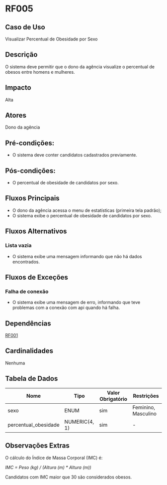 # RF005

## Caso de Uso

Visualizar Percentual de Obesidade por Sexo

## Descrição

O sistema deve permitir que o dono da agência visualize o percentual de obesos entre homens e mulheres.

## Impacto

Alta

## Atores

Dono da agência
 
## Pré-condições:

- O sistema deve conter candidatos cadastrados previamente.

## Pós-condições:

- O percentual de obesidade de candidatos por sexo.

## Fluxos Principais

- O dono da agência acessa o menu de estatísticas (primeira tela padrão);
- O sistema exibe o percentual de obesidade de candidatos por sexo.
  
## Fluxos Alternativos

### Lista vazia

- O sistema exibe uma mensagem informando que não há dados encontrados.

## Fluxos de Exceções

### Falha de conexão

- O sistema exibe uma mensagem de erro, informando que teve problemas com a conexão com api quando há falha.

## Dependências

[RF001](/requisitos/funcionais/RF001.md)

## Cardinalidades

Nenhuma

## Tabela de Dados

| **Nome** | **Tipo** | **Valor Obrigatório** |**Restrições** | 
|----------|----------|-----------------------|---------------|
| sexo | ENUM | sim | Feminino, Masculino |
| percentual_obesidade | NUMERIC(4, 1) | sim | - |

## Observações Extras

O cálculo do Índice de Massa Corporal (IMC) é: 

_IMC = Peso (kg) / (Altura (m) * Altura (m))_ 

Candidatos com IMC maior que 30 são considerados obesos.


